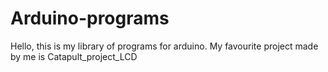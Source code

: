 # Arduino-programs

Hello, this is my library of programs for arduino.
My favourite project made by me is Catapult_project_LCD
